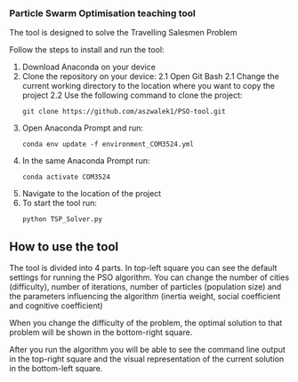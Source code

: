 ### Particle Swarm Optimisation teaching tool
The tool is designed to solve the Travelling Salesmen Problem

Follow the steps to install and run the tool:
1. Download Anaconda on your device
2. Clone the repository on your device:
   2.1 Open Git Bash
   2.1 Change the current working directory to the location where you want to copy the project
   2.2 Use the following command to clone the project:
   ```
   git clone https://github.com/aszwalek1/PSO-tool.git
   ``` 
4. Open Anaconda Prompt and run:
   ```
   conda env update -f environment_COM3524.yml
   ```
6. In the same Anaconda Prompt run:
    ```
   conda activate COM3524
    ```
8. Navigate to the location of the project
9. To start the tool run:
     ```
   python TSP_Solver.py
     ```

## How to use the tool
The tool is divided into 4 parts.
In top-left square you can see the default settings for running the PSO algorithm. You can change the number of cities (difficulty), 
number of iterations, number of particles (population size) and the parameters influencing the algorithm (inertia weight, social coefficient and cognitive coefficient)

When you change the difficulty of the problem, the optimal solution to that problem will be shown in the bottom-right square. 

After you run the algorithm you will be able to see the command line output in the top-right square and the visual representation of the current solution in the bottom-left square.

